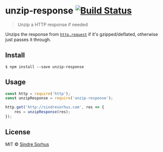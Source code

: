 # unzip-response [![Build Status](https://travis-ci.org/sindresorhus/unzip-response.svg?branch=master)](https://travis-ci.org/sindresorhus/unzip-response)

> Unzip a HTTP response if needed

Unzips the response from [`http.request`](https://nodejs.org/api/http.html#http_http_request_options_callback) if it's
gzipped/deflated, otherwise just passes it through.

## Install

```
$ npm install --save unzip-response
```

## Usage

```js
const http = require('http');
const unzipResponse = require('unzip-response');

http.get('http://sindresorhus.com', res => {
	res = unzipResponse(res);
});
```

## License

MIT © [Sindre Sorhus](https://sindresorhus.com)
